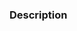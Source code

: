 
### Description
<!--[if gte mso 9]>

Normal
0

7.8 磅
0
2

false
false
false














MicrosoftInternetExplorer4

<![endif]--><!--[if gte mso 9]>


<![endif]--><!--[if !mso]>

st1\:*{behavior:url(#ieooui) }

<![endif]--><!--[if gte mso 10]>

/* Style Definitions */
table.MsoNormalTable
{mso-style-name:普通表格;
mso-tstyle-rowband-size:0;
mso-tstyle-colband-size:0;
mso-style-noshow:yes;
mso-style-parent:"";
mso-padding-alt:0cm 5.4pt 0cm 5.4pt;
mso-para-margin:0cm;
mso-para-margin-bottom:.0001pt;
mso-pagination:widow-orphan;
font-size:10.0pt;
font-family:"Times New Roman";
mso-ansi-language:#0400;
mso-fareast-language:#0400;
mso-bidi-language:#0400;}

<![endif]-->
对于给出的n个询问，每次求有多少个数对(x,y)，满足a≤x≤b，c≤y≤d，且gcd(x,y) = k，gcd(x,y)函数为x和y的最大公约数。



### Input
第一行一个整数n，接下来n行每行五个整数，分别表示a、b、c、d、k
 
### Output
共n行，每行一个整数表示满足要求的数对(x,y)的个数
 
### Sample Input
2

2 5 1 5 1

1 5 1 5 2




### Sample Output

14

3




### Hint

100%的数据满足：1≤n≤50000，1≤a≤b≤50000，1≤c≤d≤50000，1≤k≤50000

### Source
